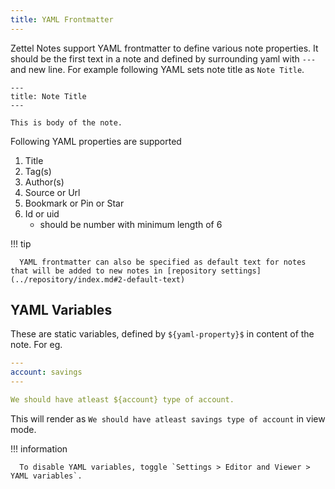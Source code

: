 ```yaml
---
title: YAML Frontmatter
---
```


Zettel Notes support YAML frontmatter to define various note properties. It should be the first text in a note and defined by surrounding yaml with `---` and new line. For example following YAML sets note title as `Note Title`.

```
---
title: Note Title
---

This is body of the note.
```

Following YAML properties are supported

1. Title
2. Tag(s)
3. Author(s)
4. Source or Url
5. Bookmark or Pin or Star
6. Id or uid
   - should be number with minimum length of 6

!!! tip

      YAML frontmatter can also be specified as default text for notes that will be added to new notes in [repository settings](../repository/index.md#2-default-text)

## YAML Variables

These are static variables, defined by `${yaml-property}$` in content of the note. For eg. 
```YAML
---
account: savings
---

We should have atleast ${account} type of account. 
```

This will render as `We should have atleast savings type of account` in view mode.

!!! information

      To disable YAML variables, toggle `Settings > Editor and Viewer > YAML variables`.